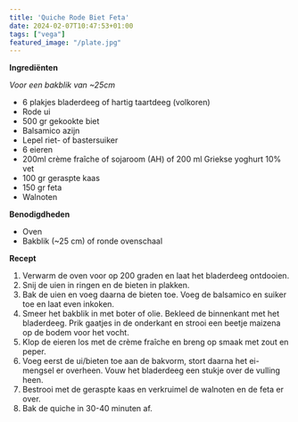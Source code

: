 ```yaml
---
title: 'Quiche Rode Biet Feta'
date: 2024-02-07T10:47:53+01:00
tags: ["vega"]
featured_image: "/plate.jpg"
---
```


**Ingrediënten**

*Voor een bakblik van ~25cm*
- 6 plakjes bladerdeeg of hartig taartdeeg (volkoren)
- Rode ui
- 500 gr gekookte biet
- Balsamico azijn
- Lepel riet- of bastersuiker
- 6 eieren
- 200ml crème fraîche of sojaroom (AH) of 200 ml Griekse yoghurt 10% vet
- 100 gr geraspte kaas
- 150 gr feta
- Walnoten

**Benodigdheden**
- Oven
- Bakblik (~25 cm) of ronde ovenschaal

**Recept**
1. Verwarm de oven voor op 200 graden en laat het bladerdeeg ontdooien.
2. Snij de uien in ringen en de bieten in plakken.
3. Bak de uien en voeg daarna de bieten toe. Voeg de balsamico en suiker toe en laat even inkoken.
4. Smeer het bakblik in met boter of olie. Bekleed de binnenkant met het bladerdeeg. Prik gaatjes in de onderkant en strooi een beetje maizena op de bodem voor het vocht.
5. Klop de eieren los met de crème fraîche en breng op smaak met zout en peper.
7. Voeg eerst de ui/bieten toe aan de bakvorm, stort daarna het ei-mengsel er overheen. Vouw het bladerdeeg een stukje over de vulling heen.
8. Bestrooi met de geraspte kaas en verkruimel de walnoten en de feta er over. 
9. Bak de quiche in 30-40 minuten af.